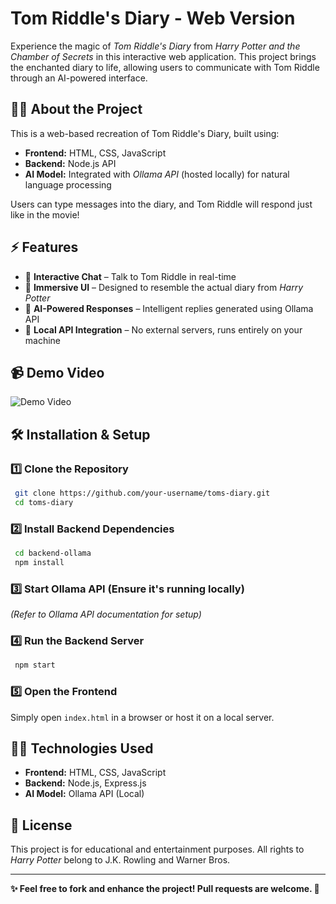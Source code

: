# **Tom Riddle's Diary - Web Version**

Experience the magic of *Tom Riddle's Diary* from *Harry Potter and the Chamber of Secrets* in this interactive web application. This project brings the enchanted diary to life, allowing users to communicate with Tom Riddle through an AI-powered interface.

## **🧙‍♂️ About the Project**

This is a web-based recreation of Tom Riddle's Diary, built using:

- **Frontend:** HTML, CSS, JavaScript
- **Backend:** Node.js API
- **AI Model:** Integrated with *Ollama API* (hosted locally) for natural language processing

Users can type messages into the diary, and Tom Riddle will respond just like in the movie!

## **⚡ Features**

- 📜 **Interactive Chat** – Talk to Tom Riddle in real-time
- 🎨 **Immersive UI** – Designed to resemble the actual diary from *Harry Potter*
- 🧠 **AI-Powered Responses** – Intelligent replies generated using Ollama API
- 🔌 **Local API Integration** – No external servers, runs entirely on your machine

## **📹 Demo Video**

![Demo Video](Diary.gif)

## **🛠️ Installation & Setup**

### **1️⃣ Clone the Repository**

```sh
 git clone https://github.com/your-username/toms-diary.git
 cd toms-diary
```

### **2️⃣ Install Backend Dependencies**

```sh
 cd backend-ollama
 npm install
```

### **3️⃣ Start Ollama API (Ensure it's running locally)**

*(Refer to Ollama API documentation for setup)*

### **4️⃣ Run the Backend Server**

```sh
 npm start
```

### **5️⃣ Open the Frontend**

Simply open `index.html` in a browser or host it on a local server.

## **🧑‍💻 Technologies Used**

- **Frontend:** HTML, CSS, JavaScript
- **Backend:** Node.js, Express.js
- **AI Model:** Ollama API (Local)

## **📜 License**

This project is for educational and entertainment purposes. All rights to *Harry Potter* belong to J.K. Rowling and Warner Bros.

---
**✨ Feel free to fork and enhance the project! Pull requests are welcome. 🔮**
